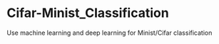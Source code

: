 # Cifar-Minist_Classification
 Use machine learning and deep learning for Minist/Cifar classification
